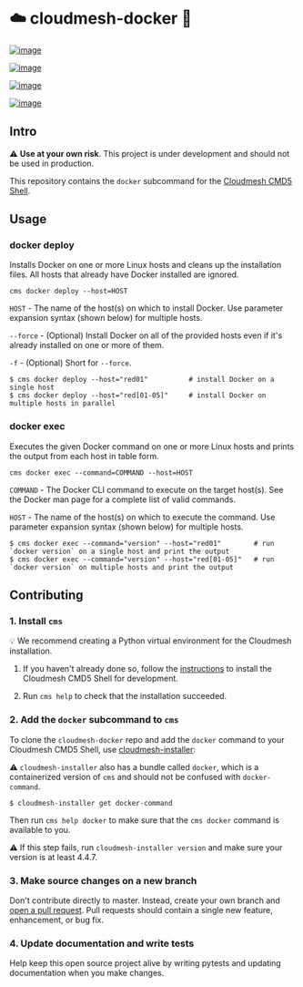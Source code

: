 :cloud: cloudmesh-docker :whale:
=============

[![image](https://img.shields.io/travis/TankerHQ/cloudmesh-bar.svg?branch=master)](https://travis-ci.org/TankerHQ/cloudmesn-bar)

[![image](https://img.shields.io/pypi/pyversions/cloudmesh-bar.svg)](https://pypi.org/project/cloudmesh-bar)

[![image](https://img.shields.io/pypi/v/cloudmesh-bar.svg)](https://pypi.org/project/cloudmesh-bar/)

[![image](https://img.shields.io/github/license/TankerHQ/python-cloudmesh-bar.svg)](https://github.com/TankerHQ/python-cloudmesh-bar/blob/master/LICENSE)

## Intro

:warning: **Use at your own risk**. This project is under development and should not be used in production.

This repository contains the `docker` subcommand for the [Cloudmesh CMD5 Shell](https://github.com/cloudmesh/cloudmesh.cmd5).

## Usage

### docker deploy

Installs Docker on one or more Linux hosts and cleans up the installation files. All hosts that already have Docker installed are ignored.

`cms docker deploy --host=HOST`

`HOST` - The name of the host(s) on which to install Docker. Use parameter expansion syntax (shown below) for multiple hosts.

`--force` - (Optional) Install Docker on all of the provided hosts even if it's already installed on one or more of them.

`-f` - (Optional) Short for `--force`.

```
$ cms docker deploy --host="red01"          # install Docker on a single host
$ cms docker deploy --host="red[01-05]"     # install Docker on multiple hosts in parallel
```

### docker exec

Executes the given Docker command on one or more Linux hosts and prints the output from each host in table form.

`cms docker exec --command=COMMAND --host=HOST`

`COMMAND` - The Docker CLI command to execute on the target host(s). See the Docker man page for a complete list of valid commands.

`HOST` - The name of the host(s) on which to execute the command. Use parameter expansion syntax (shown below) for multiple hosts.

```
$ cms docker exec --command="version" --host="red01"        # run `docker version` on a single host and print the output
$ cms docker exec --command="version" --host="red[01-05]"   # run `docker version` on multiple hosts and print the output
```

## Contributing

### 1. Install `cms`

:bulb: We recommend creating a Python virtual environment for the Cloudmesh installation.

1. If you haven't already done so, follow the [instructions](https://github.com/cloudmesh/get#notice---developer-install-with-cloudmesh-installer) to install the Cloudmesh CMD5 Shell for development.

2. Run `cms help` to check that the installation succeeded.

### 2. Add the `docker` subcommand to `cms`

To clone the `cloudmesh-docker` repo and add the `docker` command to your Cloudmesh CMD5 Shell, use [cloudmesh-installer](https://github.com/cloudmesh/cloudmesh-installer):

:warning: `cloudmesh-installer` also has a bundle called `docker`, which is a containerized version of `cms` and should not be confused with `docker-command`.

```
$ cloudmesh-installer get docker-command
```

Then run `cms help docker` to make sure that the `cms docker` command is available to you.

:warning: If this step fails, run `cloudmesh-installer version` and make sure your version is at least 4.4.7.

### 3. Make source changes on a new branch

Don't contribute directly to master. Instead, create your own branch and [open a pull request](https://github.com/cloudmesh/cloudmesh-docker/compare). Pull requests should contain a single new feature, enhancement, or bug fix.

### 4. Update documentation and write tests

Help keep this open source project alive by writing pytests and updating documentation when you make changes.
